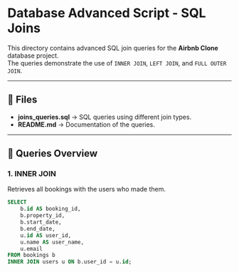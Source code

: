 # Database Advanced Script - SQL Joins

This directory contains advanced SQL join queries for the **Airbnb Clone** database project.  
The queries demonstrate the use of `INNER JOIN`, `LEFT JOIN`, and `FULL OUTER JOIN`.

---

## 📌 Files
- **joins_queries.sql** → SQL queries using different join types.
- **README.md** → Documentation of the queries.

---

## 📝 Queries Overview

### 1. INNER JOIN
Retrieves all bookings with the users who made them.

```sql
SELECT 
    b.id AS booking_id,
    b.property_id,
    b.start_date,
    b.end_date,
    u.id AS user_id,
    u.name AS user_name,
    u.email
FROM bookings b
INNER JOIN users u ON b.user_id = u.id;
